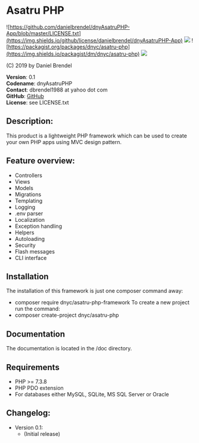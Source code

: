 # Asatru PHP

![https://github.com/danielbrendel/dnyAsatruPHP-App/blob/master/LICENSE.txt](https://img.shields.io/github/license/danielbrendel/dnyAsatruPHP-App)
![](https://img.shields.io/github/repo-size/danielbrendel/dnyAsatruPHP-App)
![https://packagist.org/packages/dnyc/asatru-php](https://img.shields.io/packagist/dm/dnyc/asatru-php)
![](https://img.shields.io/github/last-commit/danielbrendel/dnyAsatruPHP-App)

(C) 2019 by Daniel Brendel

**Version**: 0.1\
**Codename**: dnyAsatruPHP\
**Contact**: dbrendel1988 at yahoo dot com\
**GitHub**: [GitHub](https://github.com/danielbrendel)\
**License**: see LICENSE.txt

## Description:
This product is a lightweight PHP framework which can be used to create your own PHP apps using MVC design pattern.

## Feature overview:
+ Controllers
+ Views
+ Models
+ Migrations
+ Templating
+ Logging
+ .env parser
+ Localization
+ Exception handling
+ Helpers
+ Autoloading
+ Security
+ Flash messages
+ CLI interface

## Installation
The installation of this framework is just one composer command away:
+ composer require dnyc/asatru-php-framework
To create a new project run the command:
+ composer create-project dnyc/asatru-php

## Documentation
The documentation is located in the /doc directory.

## Requirements
+ PHP >= 7.3.8
+ PHP PDO extension
+ For databases either MySQL, SQLite, MS SQL Server or Oracle

## Changelog:
+ Version 0.1:
	- (Initial release)